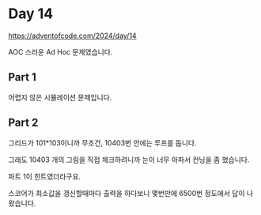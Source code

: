 # Day 14

https://adventofcode.com/2024/day/14

AOC 스러운 Ad Hoc 문제였습니다.

## Part 1

어렵지 않은 시뮬레이션 문제입니다.

## Part 2

그리드가 101\*103이니까 무조건, 10403번 안에는 루프를 돕니다.

그래도 10403 개의 그림을 직접 체크하려니까 눈이 너무 아파서 컨닝을 좀 했습니다.

파트 1이 힌트였더라구요.

스코어가 최소값을 갱신할때마다 출력을 하다보니 몇번만에 6500번 정도에서 답이 나왔습니다.
